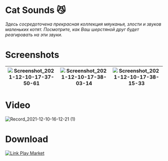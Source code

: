# Cat Sounds :smirk_cat:
*Здесь сосредоточена прекрасная коллекция мяуканья, злости и звуков маленьких котят. Посмотрите, как Ваш шерстяной друг будет реагировать на эти звуки.*
# Screenshots
|![Screenshot_2021-12-10-17-37-50-61](https://user-images.githubusercontent.com/62300353/145562639-5f9a6ab0-9d9b-4e65-a767-5bcd867396e8.jpg) | ![Screenshot_2021-12-10-17-38-03-14](https://user-images.githubusercontent.com/62300353/145562634-c0f692a7-1fc0-4437-bdb7-3db0771c6263.jpg) | ![Screenshot_2021-12-10-17-38-15-33](https://user-images.githubusercontent.com/62300353/145562638-0513946a-ef1b-4746-ab8d-885af3ccc8c6.jpg) |
|--|--|--|
# Video
![Record_2021-12-10-16-12-21 (1)](https://user-images.githubusercontent.com/62300353/145563859-a27e8be6-26f9-443b-9f28-f9268d469fdd.gif)
# Download
[![Link Play Market](https://user-images.githubusercontent.com/62300353/145561156-7ff5c372-db26-4304-8553-c4310cc926e2.png)](https://play.google.com/store/apps/details?id=com.alexeyyuditsky.catsounds)
